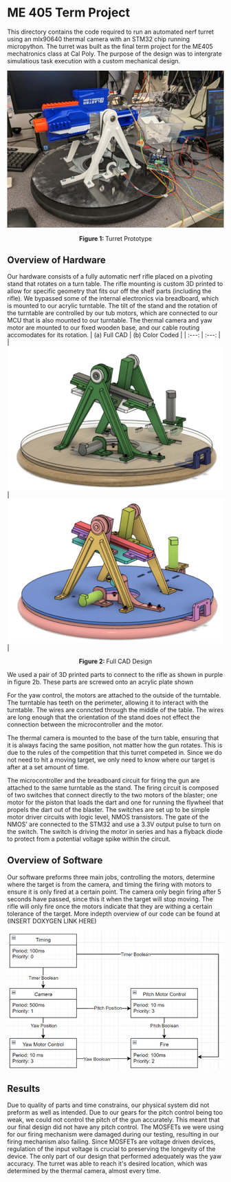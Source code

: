# ME 405 Term Project
This directory contains the code required to run an automated nerf turret using an mlx90640 thermal camera with an STM32 chip running micropython. The turret was built as the final term project for the ME405 mechatronics class at Cal Poly. The purpose of the design was to intergrate simulatious task execution with a custom mechanical design.

![Prototyping_1](img/Prototyping_1.jpg)
<p align=center> <b> Figure 1: </b>Turret Prototype

## Overview of Hardware
Our hardware consists of a fully automatic nerf rifle placed on a pivoting stand that rotates on a turn table. The rifle mounting is custom 3D printed to allow for specific geometry that fits our off the shelf parts (including the rifle). We bypassed some of the internal electronics via breadboard, which is mounted to our acrylic turntable. The tilt of the stand and the rotation of the turntable are controlled by our tub motors, which are connected to our MCU that is also mounted to our turntable. The thermal camera and yaw motor are mounted to our fixed wooden base, and our cable routing accomodates for its rotation.
| (a) Full CAD | (b) Color Coded |
|     :---:    |     :---:      |
| ![CAD_FULL_ISO](CAD_FULL_ISO.png) | ![CAD_FULL_COLOR](img/CAD_FULL_COLOR.png) |
<p align=center> <b> Figure 2: </b> Full CAD Design

We used a pair of 3D printed parts to connect to the rifle as shown in purple in figure 2b. These parts are screwed onto an acrylic plate shown 

For the yaw control, the motors are attached to the outside of the turntable. The turntable has teeth on the perimeter, allowing it to interact with the turntable. The wires are conncted through the middle of the table. The wires are long enough that the orientation of the stand does not effect the connection between the microcontroller and the motor.

The thermal camera is mounted to the base of the turn table, ensuring that it is always facing the same position, not matter how the gun rotates. This is due to the rules of the competition that this turret competed in. Since we do not need to hit a moving target, we only need to know where our target is after at a set amount of time.

The microcontroller and the breadboard circuit for firing the gun are attached to the same turntable as the stand. The firing circuit is composed of two switches that connect directly to the two motors of the blaster; one motor for the piston that loads the dart and one for running the flywheel that propels the dart out of the blaster. The switches are set up to be simple motor driver circuits with logic level, NMOS transistors. The gate of the NMOS' are connected to the STM32 and use a 3.3V output pulse to turn on the switch. The switch is driving the motor in series and has a flyback diode to protect from a potential voltage spike within the circuit. 

## Overview of Software
Our software preforms three main jobs, controlling the motors, determine where the target is from the camera, and timing the firing with motors to ensure it is only fired at a certain point. The camera only begin firing after 5 seconds have passed, since this it when the target will stop moving. The rifle will only fire once the motors indicate that they are withing a certain tolerance of the target. More indepth overview of our code can be found at (INSERT DOXYGEN LINK HERE)

![Task Diagram](TaskDiagram.png)

## Results
Due to quality of parts and time constrains, our physical system did not preform as well as intended. Due to our gears for the pitch control being too weak, we could not control the pitch of the gun accurately. This meant that our final design did not have any pitch control. The MOSFETs we were using for our firing mechanism were damaged during our testing, resulting in our firing mechanism also failing. Since MOSFETs are voltage driven devices, regulation of the input voltage is crucial to preserving the longevity of the device. The only part of our design that performed adequately was the yaw accuracy. The turret was able to reach it's desired location, which was determined by the thermal camera, almost every time.
